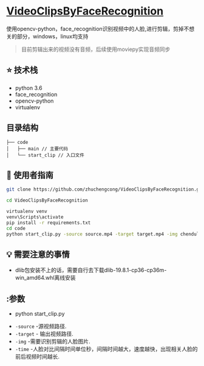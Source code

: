 
# [VideoClipsByFaceRecognition](https://github.com/zhuchengcong/VideoClipsByFaceRecognition.git)

使用opencv-python，face_recognition识别视频中的人脸,进行剪辑，剪掉不想关的部分，windows，linux均支持
> 目前剪辑出来的视频没有音频，后续使用moviepy实现音频同步

## :star: 技术栈

- python 3.6
- face_recognition
- opencv-python
- virtualenv

## 目录结构

```
├── code
│   ├── main // 主要代码
│   └── start_clip // 入口文件
```

## :rocket: 使用者指南

```bash
git clone https://github.com/zhuchengcong/VideoClipsByFaceRecognition.git

cd VideoClipsByFaceRecognition

virtualenv venv
venv\Scripts\activate
pip install -r requirements.txt
cd code
python start_clip.py -source source.mp4 -target target.mp4 -img chenduling.png -time 1
```

## :bulb: 需要注意的事情

- dlib包安装不上的话，需要自行去下载dlib-19.8.1-cp36-cp36m-win_amd64.whl离线安装



## :参数
- python start_clip.py 
* `-source` -源视频路径.
* `-target` - 输出视频路径.
* `-img` -需要识别剪辑的人脸图片.
* `-time` -人脸对比间隔时间单位秒，间隔时间越大，速度越快，出现相关人脸的前后视频时间越长.

